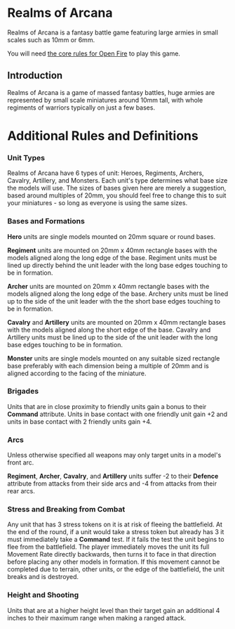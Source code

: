 **Realms of Arcana**
====================

Realms of Arcana is a fantasy battle game featuring large armies in small scales such as 10mm or 6mm.

You will need [the core rules for Open Fire](https://github.com/open-source-tabletop/openfire/) to play this game.

## Introduction

Realms of Arcana is a game of massed fantasy battles, huge armies are represented by small scale miniatures around 10mm tall, with whole regiments of warriors typically on just a few bases.

# Additional Rules and Definitions

### Unit Types

Realms of Arcana have 6 types of unit: Heroes, Regiments, Archers, Cavalry, Artillery, and Monsters. Each unit's type determines what base size the models will use. The sizes of bases given here are merely a suggestion, based around multiples of 20mm, you should feel free to change this to suit your miniatures - so long as everyone is using the same sizes.

### Bases and Formations

**Hero** units are single models mounted on 20mm square or round bases.

**Regiment** units are mounted on 20mm x 40mm rectangle bases with the models aligned along the long edge of the base. Regiment units must be lined up directly behind the unit leader with the long base edges touching to be in formation.

**Archer** units are mounted on 20mm x 40mm rectangle bases with the models aligned along the long edge of the base. Archery units must be lined up to the side of the unit leader with the the short base edges touching to be in formation.

**Cavalry** and **Artillery** units are mounted on 20mm x 40mm rectangle bases with the models aligned along the short edge of the base. Cavalry and Artillery units must be lined up to the side of the unit leader with the long base edges touching to be in formation.

**Monster** units are single models mounted on any suitable sized rectangle base preferably with each dimension being a multiple of 20mm and is aligned according to the facing of the miniature.

### Brigades

Units that are in close proximity to friendly units gain a bonus to their **Command** attribute. Units in base contact with one friendly unit gain +2 and units in base contact with 2 friendly units gain +4.

### Arcs

Unless otherwise specified all weapons may only target units in a model's front arc.

**Regiment**, **Archer**, **Cavalry**, and **Artillery** units suffer -2 to their **Defence** attribute from attacks from their side arcs and -4 from attacks from their rear arcs.

### Stress and Breaking from Combat

Any unit that has 3 stress tokens on it is at risk of fleeing the battlefield. At the end of the round, if a unit would take a stress token but already has 3 it must immediately take a **Command** test. If it fails the test the unit begins to flee from the battlefield. The player immediately moves the unit its full Movement Rate directly backwards, then turns it to face in that direction before placing any other models in formation. If this movement cannot be completed due to terrain, other units, or the edge of the battlefield, the unit breaks and is destroyed.

### Height and Shooting

Units that are at a higher height level than their target gain an additional 4 inches to their maximum range when making a ranged attack.